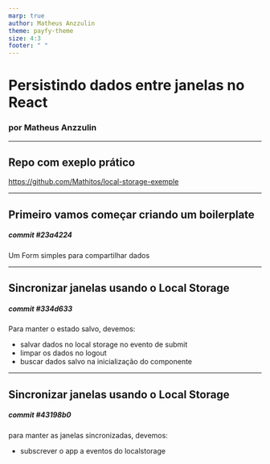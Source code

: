 ```yaml
---
marp: true
author: Matheus Anzzulin
theme: payfy-theme
size: 4:3
footer: " "
---
```

<!-- _class: lead -->
# Persistindo dados entre janelas no React
### por Matheus Anzzulin
---

## Repo com exeplo prático
https://github.com/Mathitos/local-storage-exemple

---
## Primeiro vamos começar criando um boilerplate
##### commit #23a4224
Um Form simples para compartilhar dados

---
## Sincronizar janelas usando o Local Storage
##### commit #334d633
Para manter o estado salvo, devemos:
- salvar dados no local storage no evento de submit
- limpar os dados no logout
- buscar dados salvo na inicialização do componente

---
## Sincronizar janelas usando o Local Storage
##### commit #43198b0
para manter as janelas sincronizadas, devemos:
- subscrever o app a eventos do localstorage
